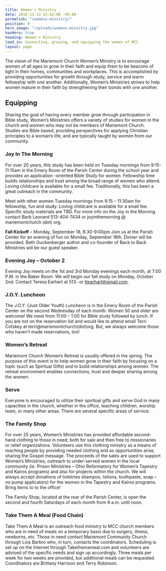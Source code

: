 ```yaml
---
title: Women's Ministry
date: 2016-11-13 15:42:00 -05:00
permalink: "/womens-ministry/"
position: 9
hero_image: "/uploads/womens-ministry.jpg"
hasHero: true
heading: Women's Ministry
lead_in: Connecting, growing, and equipping the women of MCC.
layout: page
---
```


The vision of the Mariemont Church Women’s Ministry is to encourage women of all ages to grow in their faith and equip them to be beacons of light in their homes, communities and workplaces. This is accomplished by providing opportunities for growth through study, service and warm fellowship with one another. Additionally, Women’s Ministries strives to help women mature in their faith by strengthening their bonds with one another.

## Equipping

Sharing the goal of having every member grow through participation in Bible study, Women’s Ministries offers a variety of studies for women in the church and women who may not be members of Mariemont Church. Studies are Bible based, providing perspectives for applying Christian principles to a woman’s life, and are typically taught by women from our community.

### Joy In The Morning
For over 20 years, this study has been held on Tuesday mornings from 9:15-11:15am in the Emery Room of the Parish Center during the school year and provides an application -oriented Bible Study for women. Fellowship time builds relationships and trust among the broad range of women who attend. Loving childcare is available for a small fee. Traditionally, this has been a great outreach in the community.

Meet with other women Tuesday mornings from 9:15 – 11:30am for fellowship, fun and study.  Loving childcare is available for a small fee. Specific study materials are TBD. For more info on the Joy in the Morning contact Barb Leonard 513-404-7434 or joyinthemorning @ mariemontchurch (dot) org.

**Fall Kickoff** – Monday, September 18, 6:30-9:00pm
Join us at the Parish Center for an evening of fun on Monday, September 18th. Dinner will be provided. Beth Guckenberger author and co-founder of Back to Back Ministries will be our guest speaker.

### Evening Joy – October 2

Evening Joy meets on the 1st and 3rd Monday evenings each month, at 7:00 P.M. in the Baker Room. We will begin our fall study on Monday, October 2nd. Contact Teresa Earhart at 513- or ttearhart@gmail.com.

### J.O.Y. Luncheon

The J.O.Y. (Just Older Youth) Luncheon is in the Emery Room of the Parish Center on the second Wednesday of each month. Women 50 and older are welcome! We meet from 11:00 – 1:00 for Bible study followed by lunch. If you are not on the reservation list and would like to attend email Terri Cofskey at terri@mariemontchurch(dot)org.  But, we always welcome those who haven’t made reservations, too!

### Women’s Retreat

Mariemont Church Women’s Retreat is usually offered in the spring. The purpose of this event is to help women grow in their faith by focusing on a topic (such as Spiritual Gifts) and to build relationships among women. The retreat environment enables connections, trust and deeper sharing among the women.

### Serve

Everyone is encouraged to utilize their spiritual gifts and serve God in many capacities in the church, whether in the office, teaching children, worship team, or many other areas. There are several specific areas of service:

### The Family Shop

For over 25 years, Women’s Ministries has provided affordable second-hand clothing to those in need; both for sale and then free to missionaries or relief organizations. Volunteers use this clothing ministry as a means of reaching people by providing needed clothing and as opportunities arise, sharing the Gospel message. The proceeds of the sales are used to support Women’s Ministries, outreach to under-served women in the local community (ie. Prison Ministries – Ohio Reformatory for Women’s Tapestry and Kairos programs) and also for projects within the church. We will always accept donations of toiletries shampoo, lotions, toothpaste, soap – no pump applicators) for the women in the Tapestry and Kairos programs. Bring items to to the office!

The Family Shop, located at the rear of the Parish Center, is open the second and fourth Saturdays of each month from 9 a.m. until noon.

### Take Them A Meal (Food Chain)

Take Them A Meal is an outreach food ministry to MCC church members who are in need of meals on a temporary basis due to surgery, illness, newborns, etc. Those in need contact Mariemont Community Church through Lois Barbro who, in turn, contacts the coordinators. Scheduling is set up on the Internet through Takethemameal.com and volunteers are advised of the specific needs and sign up accordingly. Three meals per week for two weeks are provided, but additional meals can be requested. Coordinators are Brittany Harrison and Terry Robinson.
